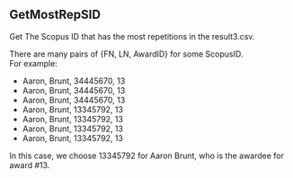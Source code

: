 ## GetMostRepSID
Get The Scopus ID that has the most repetitions in the result3.csv.   
  

There are many pairs of {FN, LN, AwardID} for some ScopusID.   
For example:  
- Aaron, Brunt, 34445670, 13  
- Aaron, Brunt, 34445670, 13  
- Aaron, Brunt, 34445670, 13  
- Aaron, Brunt, 13345792, 13  
- Aaron, Brunt, 13345792, 13  
- Aaron, Brunt, 13345792, 13  
- Aaron, Brunt, 13345792, 13  
  
In this case, we choose 13345792 for Aaron Brunt, who is the awardee for award #13.


